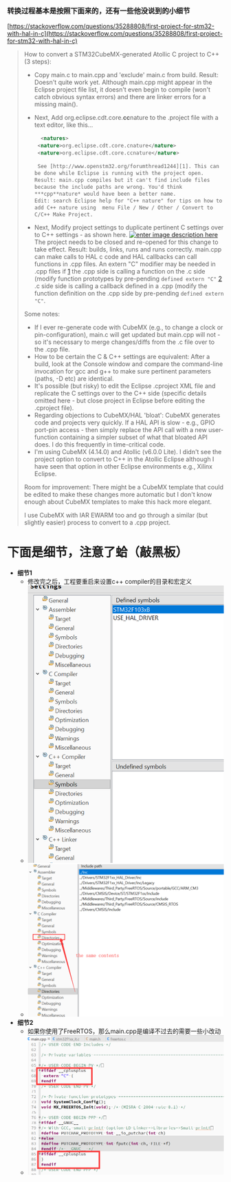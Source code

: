 ### 转换过程基本是按照下面来的，还有一些他没说到的小细节

[https://stackoverflow.com/questions/35288808/first-project-for-stm32-with-hal-in-c](https://stackoverflow.com/questions/35288808/first-project-for-stm32-with-hal-in-c)

> How to convert a STM32CubeMX-generated Atollic C project to C++ (3 steps):
>
>  - Copy main.c to main.cpp and 'exclude' main.c from build. Result: Doesn't quite work yet. Although main.cpp might appear in the Eclipse project file list, it doesn't even begin to compile (won't catch obvious syntax errors) and there are linker errors for a missing main(). 
>  - Next, Add org.eclipse.cdt.core.**cc**nature to the .project file with a text editor, like this...
>
>      ```xml
>        <natures>
>      	<nature>org.eclipse.cdt.core.cnature</nature>
>      	<nature>org.eclipse.cdt.core.ccnature</nature>
>      ```
>
>         See [http://www.openstm32.org/forumthread1244][1]. This can be done while Eclipse is running with the project open. Result: main.cpp compiles but it can't find include files because the include paths are wrong. You'd think ***cpp**nature* would have been a better name. 
>        Edit: search Eclipse help for "C++ nature" for tips on how to add C++ nature using  menu File / New / Other / Convert to C/C++ Make Project.
>  - Next, Modify project settings to duplicate pertinent C settings over to C++ settings - as shown here. [![enter image description here][2]][2] The project needs to be closed and re-opened for this change to take effect. Result: builds, links, runs and runs correctly. main.cpp can make calls to HAL c code and HAL callbacks can call functions in .cpp files. An extern "C" modifier may be needed in .cpp files if [1] the .cpp side is calling a function on the .c side (modify function prototypes by pre-pending `defined extern "C"` [2] .c side side is calling a callback defined in a .cpp (modify the function definition on the .cpp side by pre-pending `defined extern "C"`.
>
> Some notes:
>
>  - If I ever re-generate code with CubeMX (e.g., to change a clock or pin-configuration), main.c will get updated but main.cpp will not - so it's necessary to merge changes/diffs from the .c file over to the .cpp file.
>  - How to be certain the C & C++ settings are equivalent: After a build, look at the Console window and compare the command-line invocation for gcc and g++ to make sure pertinent parameters (paths, -D etc) are identical.
>  - It's possible (but risky) to edit the Eclipse .cproject XML file and replicate the C settings over to the C++ side (specific details omitted here - but close project in Eclipse before editing the .cproject file).
>  - Regarding objections to CubeMX/HAL 'bloat': CubeMX generates code and projects very quickly. If a HAL API is slow - e.g., GPIO port-pin access - then simply replace the API call with a new user-function containing a simpler subset of what that bloated API does. I do this frequently in time-critical code.
>  - I'm using CubeMX (4.14.0) and Atollic (v6.0.0 Lite). I didn't see the project option to convert to C++ in the Atollic Eclipse although I have seen that option in other Eclipse environments e.g., Xilinx Eclipse.
>
> Room for improvement: There might be a CubeMX template that could be edited to make these changes more automatic but I don't know enough about CubeMX templates to make this hack more elegant.
>
> I use CubeMX with IAR EWARM too and go through a similar (but slightly easier) process to convert to a .cpp project.
>
> 
>
> [1]: http://www.openstm32.org/forumthread1244
> [2]: https://i.stack.imgur.com/kYHZ3.png

# **下面是细节，注意了蛤（敲黑板）**

- **细节1**
  - 修改完之后，工程要重启来设置c++ compiler的目录和宏定义
  - ![](./c_cpp_convert_c++compiler_symbols.png)
  - ![](c_cpp_convert_compiler_dir.png)
- **细节2**
  - 如果你使用了FreeRTOS，那么main.cpp是编译不过去的需要一些小改动
  - ![](c_cpp_convert_freertos_problem.png)

